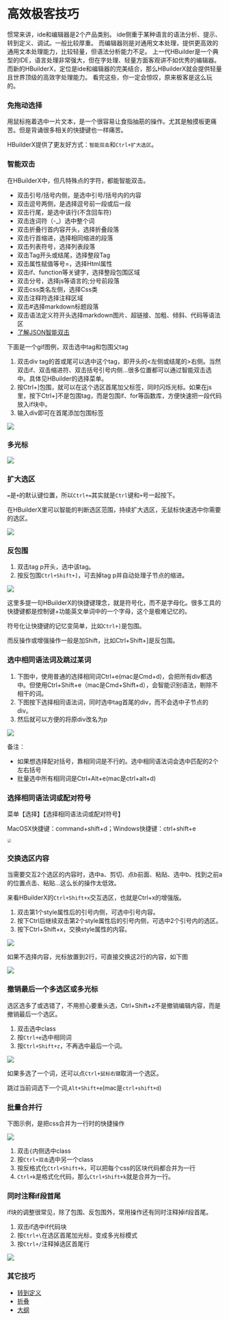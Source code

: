 # 高效极客技巧

惯常来讲，ide和编辑器是2个产品类别。
ide侧重于某种语言的语法分析、提示、转到定义、调试。一般比较厚重。
而编辑器则是对通用文本处理，提供更高效的通用文本处理能力，比较轻量，但语法分析能力不足。
上一代HBuilder是一个典型的IDE，语言处理非常强大，但在字处理、轻量方面客观讲不如优秀的编辑器。
而新的HBuilderX，定位是ide和编辑器的完美结合，那么HBuilderX就会提供轻量且世界顶级的高效字处理能力。
看完这些，你一定会惊叹，原来极客是这么玩的。

### 免拖动选择

用鼠标拖着选中一片文本，是一个很容易让食指抽筋的操作。尤其是触摸板更痛苦。但是背诵很多相关的快捷键也一样痛苦。

HBuilderX提供了更友好方式：`智能双击`和`Ctrl+扩大选区`。

### 智能双击

在HBuilderX中，但凡特殊点的字符，都能智能双击。

- 双击引号/括号内侧，是选中引号/括号内的内容
- 双击逗号两侧，是选择逗号前一段或后一段
- 双击行尾，是选中该行(不含回车符)
- 双击连词符（-_）选中整个词
- 双击折叠行首内容开头，选择折叠段落
- 双击行首缩进，选择相同缩进的段落
- 双击列表符号，选择列表段落
- 双击Tag开头或结尾，选择整段Tag
- 双击属性赋值等号=，选择Html属性
- 双击if、function等关键字，选择整段包围区域
- 双击分号，选择js等语言的;分号前段落
- 双击css类名左侧，选择Css类
- 双击注释符选择注释区域
- 双击#选择markdown标题段落
- 双击语法定义符开头选择markdown图片、超链接、加粗、倾斜、代码等语法区
- [了解JSON智能双击](/Tutorial/Language/json?id=智能双击，快速选中数组或键值对)

下面是一个gif图例，双击选中tag和包围父tag

1. 双击div tag的首或尾可以选中这个tag，即开头的<左侧或结尾的>右侧。当然双击if、双击缩进符、双击括号引号内侧...很多位置都可以通过智能双击选中。具体见HBuilder的选择菜单。
2. 按Ctrl+]包围，就可以在这个选区首尾加父标签，同时闪烁光标。如果在js里，按下Ctrl+]不是包围tag，而是包围if、for等函数库，方便快速把一段代码放入if块中。
3. 输入div即可在首尾添加包围标签

<img src="/static/snapshots/tutorial/skill/dbclick.gif" />

### 多光标

<img src="/static/snapshots/tutorial/skill/more_cursor.gif" />


### 扩大选区

`=`是`+`的默认键位置，所以`Ctrl+=`其实就是`Ctrl`键和`+`号一起按下。

在HBuilderX里可以智能的判断选区范围，持续扩大选区，无鼠标快速选中你需要的选区。

<img src="/static/snapshots/tutorial/skill/selection_expand.gif" />


### 反包围

1. 双击tag p开头，选中该tag。
2. 按反包围`Ctrl+Shift+]`，可去掉tag p并自动处理子节点的缩进。

<img src="/static/snapshots/tutorial/skill/selection_1.gif" />

这里多提一句HBuilderX的快捷键理念，就是符号化，而不是字母化。很多工具的快捷键都是控制键+功能英文单词中的一个字母，这个是极难记忆的。

符号化让快捷键的记忆变简单，比如`Ctrl+]`是包围。

而反操作或增强操作一般是加Shift，比如Ctrl+Shift+]是反包围。

### 选中相同语法词及跳过某词

1. 下图中，使用普通的选择相同词Ctrl+e(mac是Cmd+d)，会把所有div都选中。但使用Ctrl+Shift+e（mac是Cmd+Shift+d），会智能识别语法，剔除不相干的词。
2. 下图按下选择相同语法词，同时选中tag首尾的div，而不会选中子节点的div。
3. 然后就可以方便的将原div改名为p

<img src="/static/snapshots/tutorial/skill/selection_2.gif" />

备注：
- 如果想选择配对括号，靠相同词是不行的。选中相同语法词会选中匹配的2个左右括号
- 批量选中所有相同词是Ctrl+Alt+e(mac是ctrl+alt+d)

### 选择相同语法词或配对符号

菜单【选择】【选择相同语法词或配对符号】

MacOSX快捷键：command+shift+d；Windows快捷键：ctrl+shift+e

<img src="/static/snapshots/tutorial/skill/renameTag.gif" style="zoom: 50%;border: 1px solid #eee; border-radius: 5px;" >

### 交换选区内容

当需要交互2个选区的内容时，选中a、剪切、点b前面、粘贴、选中b、找到之前a的位置点击、粘贴...这么长的操作太低效。

来看HBuilderX的`Ctrl+Shift+x`交互选区，也就是Ctrl+x的增强版。

1. 双击第1个style属性后的引号内侧，可选中引号内容。
2. 按下Ctrl后继续双击第2个style属性后的引号内侧，可选中2个引号内的选区。
3. 按下Ctrl+Shift+x，交换style属性的内容。

<img src="/static/snapshots/tutorial/skill/selection_swap_1.gif" />

如果不选择内容，光标放置到2行，可直接交换这2行的内容，如下图

<img src="/static/snapshots/tutorial/skill/selection_swap_2.gif" />


### 撤销最后一个多选区或多光标

选区选多了或选错了，不用担心要重头选，Ctrl+Shift+z不是撤销编辑内容，而是撤销最后一个选区。

1. 双击选中class
2. 按`Ctrl+e`选中相同词
3. 按`Ctrl+Shift+z`，不再选中最后一个词。

<img src="/static/snapshots/tutorial/skill/selection_cancel.gif" />

如果多选了一个词，还可以点`Ctrl+鼠标右键`取消一个选区。

跳过当前词选下一个词,`Alt+Shift+e`(mac是`ctrl+shift+d`)


### 批量合并行

下图示例，是把css合并为一行时的快捷操作

<img src="/static/snapshots/tutorial/skill/selection_merge.gif" />

1. 双击`{`内侧选中class
2. 按`Ctrl+双击`选中另一个class
3. 按反格式化`Ctrl+Shift+k`，可以把每个css的区块代码都合并为一行
4. `Ctrl+k`是格式化代码，那么`Ctrl+Shift+k`就是合并为一行。

### 同时注释if段首尾

if块的调整很常见，除了包围、反包围外，常用操作还有同时注释掉if段首尾。

1. 双击if选中if代码块
2. 按`Ctrl+\`在选区首尾加光标，变成多光标模式
3. 按`Ctrl+/`注释掉选区首尾行

<img src="/static/snapshots/tutorial/skill/selection_if.gif" />

### 其它技巧
- [转到定义](/Tutorial/UserGuide/goto?id=转到定义)
- [折叠](Tutorial/UserGuide/fold)
- [大纲](/Tutorial/userinterface?id=文档结构图)